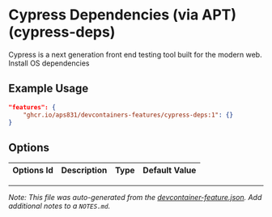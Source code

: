 

# Cypress Dependencies (via APT) (cypress-deps)

Cypress is a next generation front end testing tool built for the modern web.  Install OS dependencies

## Example Usage

```json
"features": {
    "ghcr.io/aps831/devcontainers-features/cypress-deps:1": {}
}
```

## Options

| Options Id | Description | Type | Default Value |
|-----|-----|-----|-----|




---

_Note: This file was auto-generated from the [devcontainer-feature.json](https://github.com/aps831/devcontainers-features/blob/main/src/cypress-deps/devcontainer-feature.json).  Add additional notes to a `NOTES.md`._
